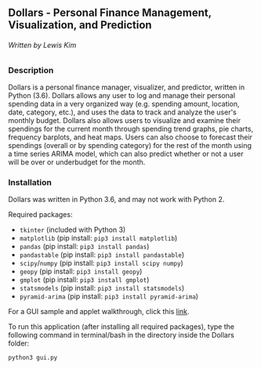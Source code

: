 ## Dollars - Personal Finance Management, Visualization, and Prediction
###### Written by Lewis Kim

### Description

Dollars is a personal finance manager, visualizer, and predictor, written in Python (3.6). Dollars allows any user to log and manage their personal spending data in a very organized way (e.g. spending amount, location, date, category, etc.), and uses the data to track and analyze the user's monthly budget. Dollars also allows users to visualize and examine their spendings for the current month through spending trend graphs, pie charts, frequency barplots, and heat maps. Users can also choose to forecast their spendings (overall or by spending category) for the rest of the month using a time series ARIMA model, which can also predict whether or not a user will be over or underbudget for the month.

### Installation

Dollars was written in Python 3.6, and may not work with Python 2.

Required packages:
- ``tkinter`` (included with Python 3)
- ``matplotlib`` (pip install: ``pip3 install matplotlib``)
- ``pandas`` (pip install: ``pip3 install pandas``)
- ``pandastable`` (pip install: ``pip3 install pandastable``)
- ``scipy``/``numpy`` (pip install: ``pip3 install scipy numpy``)
- ``geopy`` (pip install: ``pip3 install geopy``)
- ``gmplot`` (pip install: ``pip3 install gmplot``)
- ``statsmodels`` (pip install: ``pip3 install statsmodels``)
- ``pyramid-arima`` (pip install: ``pip3 install pyramid-arima``)

For a GUI sample and applet walkthrough, click this [link](gui_sample/README.md).

To run this application (after installing all required packages), type the following command in terminal/bash in the directory inside the Dollars folder:

```
python3 gui.py
```
